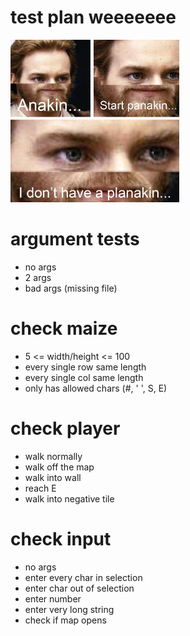 # test plan weeeeeee

<img src="img.jpg" height="260">

# argument tests
- no args
- 2 args
- bad args (missing file)

# check maize
- 5 <= width/height <= 100
- every single row same length
- every single col same length
- only has allowed chars (#, ' ', S, E)

# check player
- walk normally
- walk off the map
- walk into wall
- reach E
- walk into negative tile

# check input
- no args
- enter every char in selection
- enter char out of selection
- enter number
- enter very long string
- check if map opens
